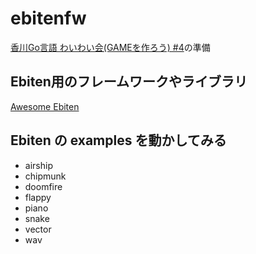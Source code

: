 # ebitenfw

[香川Go言語 わいわい会(GAMEを作ろう) #4](https://gdgshikoku.connpass.com/event/233968/)の準備

## Ebiten用のフレームワークやライブラリ

[Awesome Ebiten](https://github.com/sedyh/awesome-ebiten)

## Ebiten の examples を動かしてみる
- airship
- chipmunk
- doomfire
- flappy
- piano
- snake
- vector
- wav
